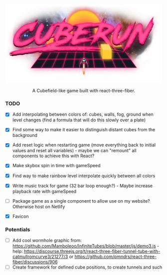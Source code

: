 
![Cuberun](./src/textures/cuberun-logo.png)

<p align="center">
A Cubefield-like game built with react-three-fiber.
</p>

### TODO

- [x] Add interpolating between colors of: cubes, walls, fog, ground when level changes (find a formula that will do this slowly over a plate)
- [x] Find some way to make it easier to distinguish distant cubes from the background
- [x] Add reset logic when restarting game (move everything back to initial values and reset all variables) - maybe we can "remount" all components to achieve this with React?
- [x] Make skybox spin in time with gameSpeed
- [x] Find way to make rainbow level interpolate quickly between all colors
- [x] Write music track for game (32 bar loop enough?) - Maybe increase playback rate with gameSpeed
- [ ] Package game as a single component to allow use on my website? Otherwise host on Netlify 
- [x] Favicon


### Potentials

- [ ] Add cool wormhole graphic from: https://github.com/Mamboleoo/InfiniteTubes/blob/master/js/demo3.js - help: https://discourse.threejs.org/t/react-three-fiber-tunnel-tube-with-catmullromcurve3/21277/3 or https://github.com/pmndrs/react-three-fiber/discussions/906
- [ ] Create framework for defined cube positions, to create tunnels and such
